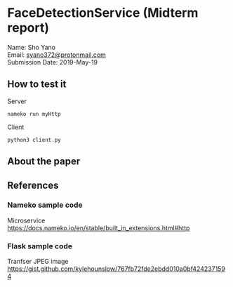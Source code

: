 # FaceDetectionService (Midterm report)

Name: Sho Yano  
Email: syano372@protonmail.com  
Submission Date: 2019-May-19


## How to test it
Server
```
nameko run myHttp
```

Client
```
python3 client.py
```

## About the paper

## References

### Nameko sample code
Microservice  
<https://docs.nameko.io/en/stable/built_in_extensions.html#http>

### Flask sample code
Tranfser JPEG image  
<https://gist.github.com/kylehounslow/767fb72fde2ebdd010a0bf4242371594>
